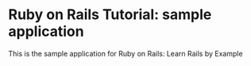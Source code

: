# Ruby on Rails Tutorial: sample application

This is the sample application for Ruby on Rails: Learn Rails by Example